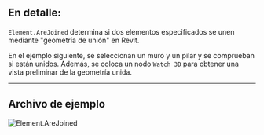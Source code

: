 ## En detalle:
`Element.AreJoined` determina si dos elementos especificados se unen mediante "geometría de unión" en Revit.

En el ejemplo siguiente, se seleccionan un muro y un pilar y se comprueban si están unidos. Además, se coloca un nodo `Watch 3D` para obtener una vista preliminar de la geometría unida.
___
## Archivo de ejemplo

![Element.AreJoined](./Revit.Elements.Element.AreJoined_img.jpg)
